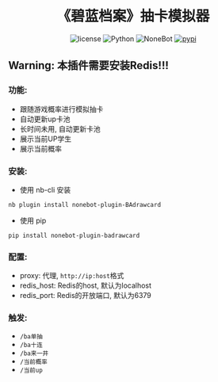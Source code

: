 <div align="center">

# 《碧蓝档案》抽卡模拟器 

</div>

<p align="center">
  <img src="https://img.shields.io/github/license/lengmianzz/nonebot-plugin-BAdrawcard" alt="license">
  <img src="https://img.shields.io/badge/python-3.8+-blue.svg" alt="Python">
  <img src="https://img.shields.io/badge/nonebot-2.0.0+-red.svg" alt="NoneBot">
  <a href="https://pypi.python.org/pypi/nonebot-plugin-badrawcard">
    <img src="https://img.shields.io/pypi/v/nonebot-plugin-badrawcard.svg" alt="pypi">
  </a>
</p>

## **Warning**: 本插件需要安装Redis!!!  

### 功能:
 - 跟随游戏概率进行模拟抽卡
 - 自动更新up卡池
 - 长时间未用, 自动更新卡池
 - 展示当前UP学生
 - 展示当前概率


### 安装:
 - 使用 nb-cli 安装  
```
nb plugin install nonebot-plugin-BAdrawcard
```

 - 使用 pip
```
pip install nonebot-plugin-badrawcard
```

### 配置:
 - proxy: 代理, `http://ip:host`格式
 - redis_host: Redis的host, 默认为localhost
 - redis_port: Redis的开放端口, 默认为6379   


### 触发:
 - `/ba单抽`
 - `/ba十连`
 - `/ba来一井`
 - `/当前概率`
 - `/当前up`
